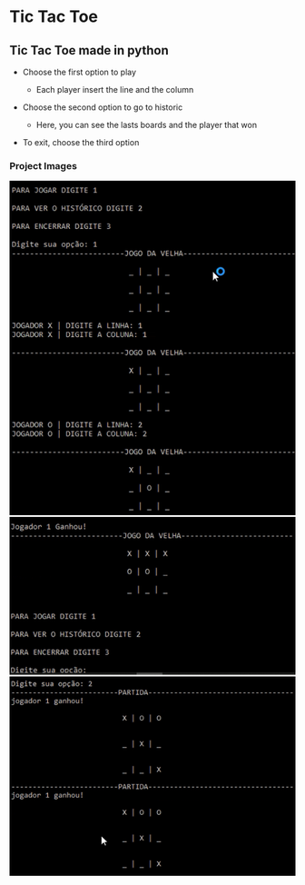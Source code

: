 # Tic Tac Toe
## Tic Tac Toe made in python

   * Choose the first option to play
      * Each player insert the line and the column
      
   * Choose the second option to go to historic 
      * Here, you can see the lasts boards and the player that won
   
   * To exit, choose the third option
      
### Project Images
![Imagens](https://github.com/ArlysthonFeitosa/Jogo-da-velha/blob/master/Imagens/1.PNG)
![Imagens](https://github.com/ArlysthonFeitosa/Jogo-da-velha/blob/master/Imagens/2.PNG)
![Imagens](https://github.com/ArlysthonFeitosa/Jogo-da-velha/blob/master/Imagens/3.PNG)
